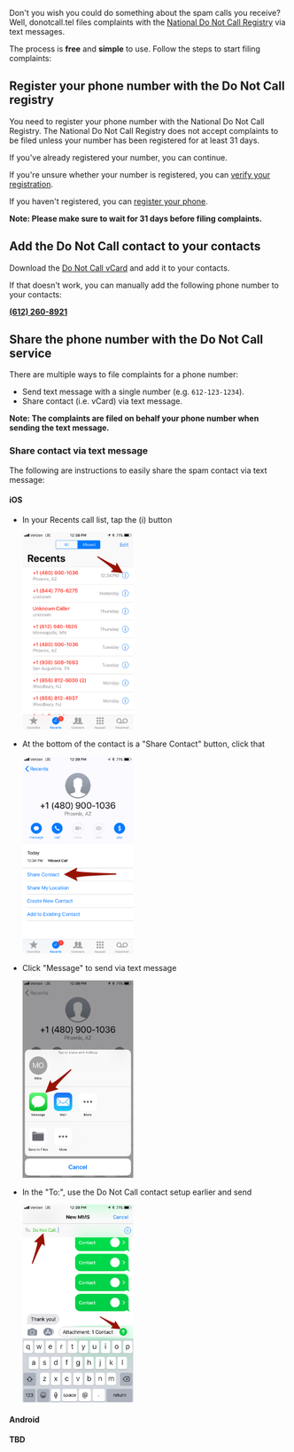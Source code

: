 Don't you wish you could do something about the spam calls you receive? Well, donotcall.tel files complaints with the [National Do Not Call Registry](https://www.donotcall.gov/) via text messages.

The process is **free** and **simple** to use. Follow the steps to start filing complaints:

## Register your phone number with the Do Not Call registry

You need to register your phone number with the National Do Not Call Registry. The National Do Not Call Registry does not accept complaints to be filed unless your number has been registered for at least 31 days.

If you've already registered your number, you can continue.

If you're unsure whether your number is registered, you can [verify your registration](https://www.donotcall.gov/confirm/conf.aspx).

If you haven't registered, you can [register your phone](https://www.donotcall.gov/register/reg.aspx).

**Note: Please make sure to wait for 31 days before filing complaints.**

## Add the Do Not Call contact to your contacts

Download the [Do Not Call vCard](./donotcall.vcf) and add it to your contacts.

If that doesn't work, you can manually add the following phone number to your contacts:

**[(612) 260-8921](tel:16122608921)**

## Share the phone number with the Do Not Call service

There are multiple ways to file complaints for a phone number:

* Send text message with a single number (e.g. `612-123-1234`).
* Share contact (i.e. vCard) via text message.

**Note: The complaints are filed on behalf your phone number when sending the text message.**

### Share contact via text message

The following are instructions to easily share the spam contact via text message:

#### iOS

* In your Recents call list, tap the (i) button

  <a href="ios-recents-call-list.png" title="Click to view Recents call list"><img src="ios-recents-call-list.png" alt="Recents call list" width="200px"/></a>

* At the bottom of the contact is a "Share Contact" button, click that

  <a href="ios-share-contact.png" title="Click to view Share contact"><img src="ios-share-contact.png" alt="Share contact" width="200px"/></a>

* Click "Message" to send via text message

  <a href="ios-share-via-message.png" title="Click to view Share contact via message"><img src="ios-share-via-message.png" alt="Share contact via message" width="200px"/></a>

* In the "To:", use the Do Not Call contact setup earlier and send

  <a href="ios-send-via-message.png" title="Click to view Send contact via message"><img src="ios-send-via-message.png" alt="Send contact via message" width="200px"/></a>

#### Android

**TBD**
